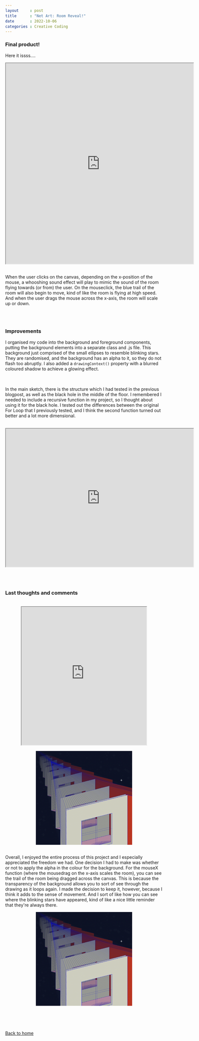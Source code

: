 ```yaml
---
layout     : post
title      : "Net Art: Room Reveal!"
date       : 2022-10-06
categories : Creative Coding
---
```


### Final product!

Here it issss....
 <br>

<iframe width=600 height=642 style="display: block; margin: 0 auto" src="https://editor.p5js.org/elishafitri/full/eDwJMpgPy"></iframe>

<br> 

When the user clicks on the canvas, depending on the x-position of the mouse, a whooshing sound effect will play to mimic the sound of the room flying towards (or from) the user. On the mouseclick, the blue trail of the room will also begin to move, kind of like the room is flying at high speed. And when the user drags the mouse across the x-axis, the room will scale up or down.

<br> <br>

### Improvements
I organised my code into the background and foreground components, putting the background elements into a separate class and .js file. This background just comprised of the small ellipses to resemble blinking stars. They are randomised, and the background has an alpha to it, so they do not flash too abruptly. I also added a `drawingContext()` property with a blurred coloured shadow to achieve a glowing effect. 

<br> <br>
In the main sketch, there is the structure which I had tested in the previous blogpost, as well as the black hole in the middle of the floor. I remembered I needed to include a recursive function in my project, so I thought about using it for the black hole. I tested out the differences between the original For Loop that I previously tested, and I think the second function turned out better and a lot more dimensional. 

<br>

<iframe width=600 height=442 style="display: block; margin: 0 auto" src="https://editor.p5js.org/elishafitri/full/cnR8m5l7j"></iframe>
  
<br> <br>

### Last thoughts and comments

<br>

<iframe width=400 height=442 style="display: block; margin: 0 auto" src="https://editor.p5js.org/elishafitri/full/yGwr8l1B-H"></iframe>

<br>

<img src="/images/drag.png" style="display: block; margin: 0 auto; height:300px"/>

<br>

Overall, I enjoyed the entire process of this project and I especially appreciated the freedom we had. One decision I had to make was whether or not to apply the alpha in the colour for the background. For the mouseX function (where the mousedrag on the x-axis scales the room), you can see the trail of the room being dragged across the canvas. This is because the transparency of the background allows you to sort of see through the drawing as it loops again. I made the decision to keep it, however, because I think it adds to the sense of movement. And I sort of like how you can see where the blinking stars have appeared, kind of like a nice little reminder that they're always there.

<img src="/images/drag.png" style="display: block; margin: 0 auto; height:300px"/>


<br> <br> <br>

  [Back to home](https://elishafitri.github.io/)
  

